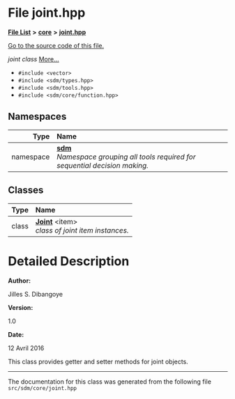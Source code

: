 
<NavBar active_item_id="2"/>

# File joint.hpp


[**File List**](files.md) **>** [**core**](dir_92216a09053680f71034e5e26026ee62.md) **>** [**joint.hpp**](joint_8hpp.md)

[Go to the source code of this file.](joint_8hpp_source.md)

_joint class_ [More...](#detailed-description)

* `#include <vector>`
* `#include <sdm/types.hpp>`
* `#include <sdm/tools.hpp>`
* `#include <sdm/core/function.hpp>`









## Namespaces

| Type | Name |
| ---: | :--- |
| namespace | [**sdm**](namespacesdm.md) <br>_Namespace grouping all tools required for sequential decision making._  |

## Classes

| Type | Name |
| ---: | :--- |
| class | [**Joint**](classsdm_1_1Joint.md) &lt;item&gt;<br>_class of joint item instances._  |













# Detailed Description




**Author:**

Jilles S. Dibangoye 




**Version:**

1.0 




**Date:**

12 Avril 2016


This class provides getter and setter methods for joint objects. 

    

------------------------------
The documentation for this class was generated from the following file `src/sdm/core/joint.hpp`